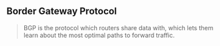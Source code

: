 ## Border Gateway Protocol

>BGP is the protocol which routers share data with, which lets them learn about the most optimal paths to forward traffic.

